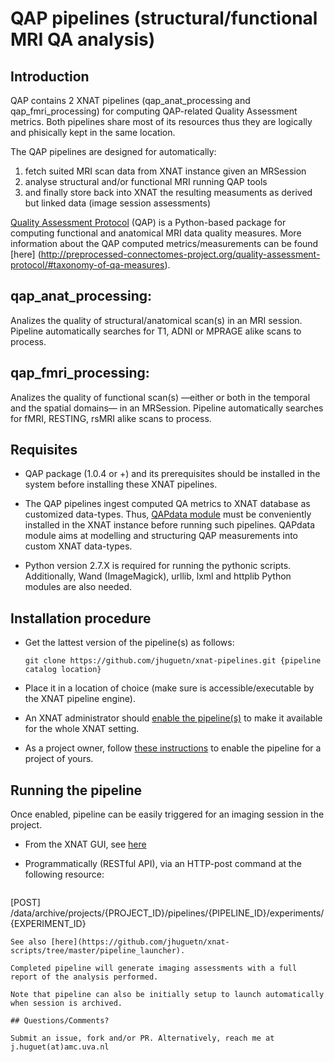 # QAP pipelines (structural/functional MRI QA analysis)

## Introduction
QAP contains 2 XNAT pipelines (qap_anat_processing and qap_fmri_processing) for computing QAP-related Quality Assessment metrics. Both pipelines share most of its resources thus they are logically and phisically kept in the same location. 

The QAP pipelines are designed for automatically: 

1. fetch suited MRI scan data from XNAT instance given an MRSession
2. analyse structural and/or functional MRI running QAP tools
3. and finally store back into XNAT the resulting measuments as derived but linked data (image session assessments)

[Quality Assessment Protocol](http://preprocessed-connectomes-project.org/quality-assessment-protocol/) (QAP) is a Python-based package for computing functional and anatomical MRI data quality measures.
More information about the QAP computed metrics/measurements can be found [here] (http://preprocessed-connectomes-project.org/quality-assessment-protocol/#taxonomy-of-qa-measures).

## qap_anat_processing:
Analizes the quality of structural/anatomical scan(s) in an MRI session. Pipeline automatically searches for T1, ADNI or MPRAGE alike scans to process.

## qap_fmri_processing:
Analizes the quality of functional scan(s) —either or both in the temporal and the spatial domains— in an MRSession. Pipeline automatically searches for fMRI, RESTING, rsMRI alike scans to process.

## Requisites

- QAP package (1.0.4 or +) and its prerequisites should be installed in the system before installing these XNAT pipelines.

- The QAP pipelines ingest computed QA metrics to XNAT database as customized data-types. Thus, [QAPdata module](https://github.com/jhuguetn/xnat-modules/tree/master/QAPdata-0.4) must be conveniently installed in the XNAT instance before running such pipelines. QAPdata module aims at modelling and structuring QAP measurements into custom XNAT data-types.

- Python version 2.7.X is required for running the pythonic scripts. Additionally, Wand (ImageMagick), urllib, lxml and httplib Python modules are also needed.

## Installation procedure

* Get the lattest version of the pipeline(s) as follows: 

  ```
  git clone https://github.com/jhuguetn/xnat-pipelines.git {pipeline catalog location}
  ```
  
* Place it in a location of choice (make sure is accessible/executable by the XNAT pipeline engine).
* An XNAT administrator should [enable the pipeline(s)](https://wiki.xnat.org/display/XNAT16/Installing+Pipelines+in+XNAT) to make it available for the whole XNAT setting.
* As a project owner, follow [these instructions](https://wiki.xnat.org/display/XNAT16/Working+with+Processing+Pipelines) to enable the pipeline for a project of yours.

## Running the pipeline

Once enabled, pipeline can be easily triggered for an imaging session in the project.

* From the XNAT GUI, see [here](https://wiki.xnat.org/display/XNAT16/Working+with+Processing+Pipelines#WorkingwithProcessingPipelines-RunningPipelinesonyourProject)

* Programmatically (RESTful API), via an HTTP-post command at the following resource: 
  ```
[POST] /data/archive/projects/{PROJECT_ID}/pipelines/{PIPELINE_ID}/experiments/{EXPERIMENT_ID}
  ```
  See also [here](https://github.com/jhuguetn/xnat-scripts/tree/master/pipeline_launcher).

Completed pipeline will generate imaging assessments with a full report of the analysis performed. 

Note that pipeline can also be initially setup to launch automatically when session is archived.

## Questions/Comments?

Submit an issue, fork and/or PR. Alternatively, reach me at j.huguet(at)amc.uva.nl
